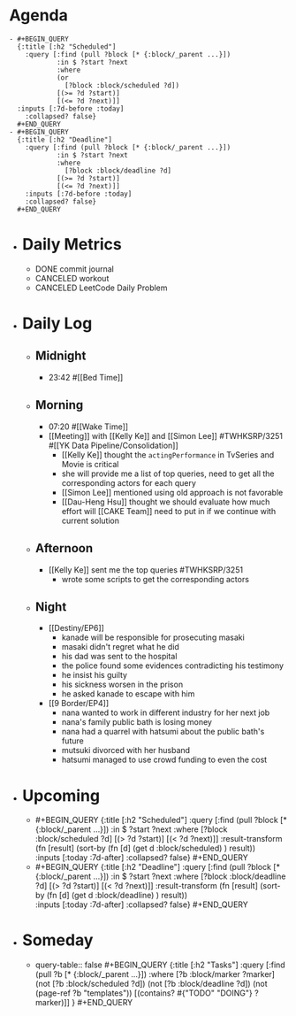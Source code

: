# Agenda
	- #+BEGIN_QUERY
	  {:title [:h2 "Scheduled"]
	    :query [:find (pull ?block [* {:block/_parent ...}])
	            :in $ ?start ?next
	            :where
	            (or
	              [?block :block/scheduled ?d])
	            [(>= ?d ?start)]
	            [(<= ?d ?next)]]
	  :inputs [:7d-before :today]
	    :collapsed? false}
	  #+END_QUERY
	- #+BEGIN_QUERY
	  {:title [:h2 "Deadline"]
	    :query [:find (pull ?block [* {:block/_parent ...}])
	            :in $ ?start ?next
	            :where
	              [?block :block/deadline ?d]
	            [(>= ?d ?start)]
	            [(<= ?d ?next)]]
	    :inputs [:7d-before :today]
	    :collapsed? false}
	  #+END_QUERY
- # Daily Metrics
	- DONE commit journal
	- CANCELED workout
	- CANCELED LeetCode Daily Problem
- # Daily Log
	- ## Midnight
		- 23:42 #[[Bed Time]]
	- ## Morning
		- 07:20 #[[Wake Time]]
		- [[Meeting]] with [[Kelly Ke]] and [[Simon Lee]] #TWHKSRP/3251 #[[YK Data Pipeline/Consolidation]]
			- [[Kelly Ke]] thought the `actingPerformance` in TvSeries and Movie is critical
			- she will provide me a list of top queries, need to get all the corresponding actors for each query
			- [[Simon Lee]] mentioned using old approach is not favorable
			- [[Dau-Heng Hsu]] thought we should evaluate how much effort will [[CAKE Team]] need to put in if we continue with current solution
	- ## Afternoon
		- [[Kelly Ke]] sent me the top queries #TWHKSRP/3251
			- wrote some scripts to get the corresponding actors
	- ## Night
		- [[Destiny/EP6]]
			- kanade will be responsible for prosecuting masaki
			- masaki didn't regret what he did
			- his dad was sent to the hospital
			- the police found some evidences contradicting his testimony
			- he insist his guilty
			- his sickness worsen in the prison
			- he asked kanade to escape with him
		- [[9 Border/EP4]]
			- nana wanted to work in different industry for her next job
			- nana's family public bath is losing money
			- nana had a quarrel with hatsumi about the public bath's future
			- mutsuki divorced with her husband
			- hatsumi managed to use crowd funding to even the cost
- # Upcoming
	- #+BEGIN_QUERY
	  {:title [:h2 "Scheduled"]
	    :query [:find (pull ?block [* {:block/_parent ...}])
	            :in $ ?start ?next
	            :where
	              [?block :block/scheduled ?d]
	            [(> ?d ?start)]
	            [(< ?d ?next)]]
	  :result-transform (fn [result]
	                          (sort-by (fn [d]
	                                     (get d :block/scheduled) ) result))    
	  :inputs [:today :7d-after]
	    :collapsed? false}
	  #+END_QUERY
	- #+BEGIN_QUERY
	  {:title [:h2 "Deadline"]
	    :query [:find (pull ?block [* {:block/_parent ...}])
	            :in $ ?start ?next
	            :where
	              [?block :block/deadline ?d]
	            [(> ?d ?start)]
	            [(< ?d ?next)]]
	  :result-transform (fn [result]
	                          (sort-by (fn [d]
	                                     (get d :block/deadline) ) result))    
	  :inputs [:today :7d-after]
	    :collapsed? false}
	  #+END_QUERY
- # Someday
	- query-table:: false
	  #+BEGIN_QUERY
	  {:title [:h2 "Tasks"]
	   :query [:find (pull ?b [* {:block/_parent ...}])
	          :where
	          [?b :block/marker ?marker]
	          (not [?b :block/scheduled ?d])
	          (not [?b :block/deadline ?d])
	  (not (page-ref ?b "templates"))
	          [(contains? #{"TODO" "DOING"} ?marker)]]
	  }
	  #+END_QUERY